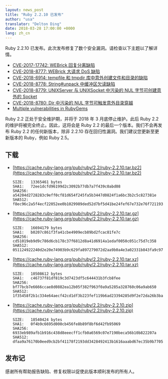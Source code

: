 ```yaml
---
layout: news_post
title: "Ruby 2.2.10 已发布"
author: "usa"
translator: "Delton Ding"
date: 2018-03-28 17:00:00 +0000
lang: zh_cn
---
```


Ruby 2.2.10 已发布。此次发布修复了数个安全漏洞。请检查以下主题以了解详情。

* [CVE-2017-17742: WEBrick 回复分离缺陷](/zh_cn/news/2018/03/28/http-response-splitting-in-webrick-cve-2017-17742/)
* [CVE-2018-8777: WEBrick 大请求 DoS 缺陷](/zh_cn/news/2018/03/28/large-request-dos-in-webrick-cve-2018-8777/)
* [CVE-2018-6914: tempfile 和 tmpdir 库中意外创建文件和目录的缺陷](/zh_cn/news/2018/03/28/unintentional-file-and-directory-creation-with-directory-traversal-cve-2018-6914/)
* [CVE-2018-8778: String#unpack 中缓冲区欠读缺陷](/zh_cn/news/2018/03/28/buffer-under-read-unpack-cve-2018-8778/)
* [CVE-2018-8779: UNIXServer 与 UNIXSocket 中污染的 NUL 字节可创建意外的 Socket](/zh_cn/news/2018/03/28/poisoned-nul-byte-unixsocket-cve-2018-8779/)
* [CVE-2018-8780: Dir 中污染的 NUL 字节可触发意外目录穿越](/zh_cn/news/2018/03/28/poisoned-nul-byte-dir-cve-2018-8780/)
* [Multiple vulnerabilities in RubyGems](/en/news/2018/02/17/multiple-vulnerabilities-in-rubygems/)

Ruby 2.2 正处于安全维护期，并将于 2018 年 3 月底停止维护。此后 Ruby 2.2 的维护将被完全终止。因此，这将会是 Ruby 2.2 的最后一个版本。我们不会再发布 Ruby 2.2 的任何新版本，除非 2.2.10 存在回归性漏洞。我们建议您更新至更新版本的 Ruby，例如 Ruby 2.5。

## 下载

* [https://cache.ruby-lang.org/pub/ruby/2.2/ruby-2.2.10.tar.bz2](https://cache.ruby-lang.org/pub/ruby/2.2/ruby-2.2.10.tar.bz2)

      SIZE:   13365461 bytes
      SHA1:   72ee1dcfd96199d2c3092b77db7a7f439c0abd08
      SHA256: a54204d2728283c9eff0cf81d654f245fa5b3447d0824f1a6bc3b2c5c827381e
      SHA512: f8ec96c2a5f4ecf22052ee0b1029989ded52d7bf5d41be24fef67e732e76f72119302240bca08f0547510a9cd29e941a32e263cad9c8a2bf80023d6bc97b2373

* [https://cache.ruby-lang.org/pub/ruby/2.2/ruby-2.2.10.tar.gz](https://cache.ruby-lang.org/pub/ruby/2.2/ruby-2.2.10.tar.gz)

      SIZE:   16694179 bytes
      SHA1:   b0207c861f3fa41cbe4909ecb89bd2fcac81fe7c
      SHA256: cd51019eb9d9c786d6cb178c37f6812d8a41d6914a1edaf0050c051c75d7c358
      SHA512: 051124922240d2e20e74903b9c629fa897279072d2aa9b0a4e3a02331b843fa9c97c16e7073d6faec1b9f2024c3a7e36346014c30eee256f0715c5de226b5db8

* [https://cache.ruby-lang.org/pub/ruby/2.2/ruby-2.2.10.tar.xz](https://cache.ruby-lang.org/pub/ruby/2.2/ruby-2.2.10.tar.xz)

      SIZE:   10508612 bytes
      SHA1:   c46737f81df819c3d7423df5c644431b3fcb8fee
      SHA256: bf77bcb7e6666ccae8d0882ea12b05f382f963f0a9a5285a328760c06a9ab650
      SHA512: 1f35458f2b1c334e64aecf42cd1df3b223fef119b6ad23394285d9f2e72da26b3ba5418950694c4a8c0b4afc43672f78459f2f7281a595cff0967eb239662ae4

* [https://cache.ruby-lang.org/pub/ruby/2.2/ruby-2.2.10.zip](https://cache.ruby-lang.org/pub/ruby/2.2/ruby-2.2.10.zip)

      SIZE:   18540424 bytes
      SHA1:   0f4b9c6695d000cb456fe8b89f8bf6d42fb95069
      SHA256: 6933eb989afb1b916c438d8eeecff1cfb0a6569c07e7190beca56b10b822207a
      SHA512: dfaa9a76170b0eed9cb2bf41178f2193dd3428492413b1616aaabd67ec35b9b7705b422b0fdfe38b18a1800bbce3ba161b53d229d307ea7f5c0269ef3d031980

## 发布记

感谢所有帮助报告缺陷、修复权限以促使此版本顺利发布的所有人。
